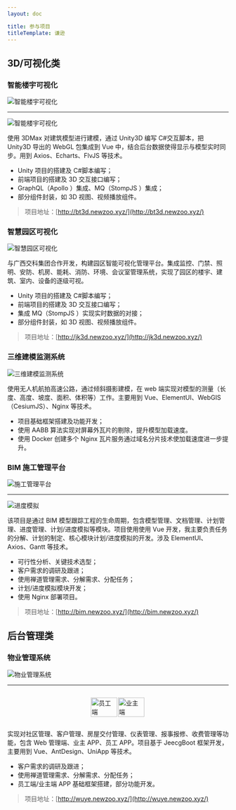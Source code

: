 ```yaml
---
layout: doc

title: 参与项目
titleTemplate: 谦逊
---
```


## 3D/可视化类

### 智能楼宇可视化

![智能楼宇可视化](/assets/images/prj_bt3d_01.png "智能楼宇可视化")

---

![智能楼宇可视化](/assets/images/prj_bt3d_02.png "智能楼宇可视化")

使用 3DMax 对建筑模型进行建模，通过 Unity3D 编写 C#交互脚本，把 Unity3D 导出的 WebGL 包集成到 Vue 中，结合后台数据使得显示与模型实时同步。用到 Axios、Echarts、FlvJS 等技术。

- Unity 项目的搭建及 C#脚本编写；
- 前端项目的搭建及 3D 交互接口编写；
- GraphQL（Apollo ）集成、MQ（StompJS ）集成；
- 部分组件封装，如 3D 视图、视频播放组件。

> 项目地址：[http://bt3d.newzoo.xyz/](http://bt3d.newzoo.xyz/)

### 智慧园区可视化

![智慧园区可视化](/assets/images/prj_jk3d_01.png "智慧园区可视化")

与广西交科集团合作开发，构建园区智能可视化管理平台。集成监控、门禁、照明、安防、机房、能耗、消防、环境、会议室管理系统，实现了园区的楼宇、建筑、室内、设备的逐级可视。

- Unity 项目的搭建及 C#脚本编写；
- 前端项目的搭建及 3D 交互接口编写；
- 集成 MQ（StompJS ）实现实时数据的对接；
- 部分组件封装，如 3D 视图、视频播放组件。

> 项目地址：[http://jk3d.newzoo.xyz/](http://jk3d.newzoo.xyz/)

### 三维建模监测系统

![三维建模监测系统](/assets/images/prj_jk3d_01.png "三维建模监测系统")

使用无人机航拍高速公路，通过倾斜摄影建模，在 web 端实现对模型的测量（长度、高度、坡度、面积、体积等）工作。主要用到 Vue、ElementUI、WebGIS（CesiumJS）、Nginx 等技术。

- 项目基础框架搭建及功能开发；
- 使用 AABB 算法实现对屏幕外瓦片的剔除，提升模型加载速度。
- 使用 Docker 创建多个 Nginx 瓦片服务通过域名分片技术使加载速度进一步提升。

### BIM 施工管理平台

![施工管理平台](/assets/images/prj_bim_01.png "施工管理平台")

---

![进度模拟](/assets/images/prj_bim_02.png "进度模拟")

该项目是通过 BIM 模型跟踪工程的生命周期，包含模型管理、文档管理、计划管理、进度管理、计划/进度模拟等模块。项目使用使用 Vue 开发，我主要负责任务的分解、计划的制定、核心模块计划/进度模拟的开发。涉及 ElementUI、Axios、Gantt 等技术。

- 可行性分析、关键技术选型；
- 客户需求的调研及跟进；
- 使用禅道管理需求、分解需求、分配任务；
- 计划/进度模拟模块开发；
- 使用 Nginx 部署项目。

> 项目地址：[http://bim.newzoo.xyz/](http://bim.newzoo.xyz/)

## 后台管理类

### 物业管理系统

![物业管理系统](/assets/images/prj_wy_01.png "物业管理系统")

---

<div
style="display: flex; justify-content: center; align-items: center;">

<img src="/assets/images/prj_wy_02.png" alt="员工端"
style="width:98%">

<img src="/assets/images/prj_wy_03.png" alt="业主端"
style="width:98%">

</div>

实现对社区管理、客户管理、房屋交付管理、仪表管理、报事报修、收费管理等功能，包含 Web 管理端、业主 APP、员工 APP。项目基于 JeecgBoot 框架开发，主要用到 Vue、AntDesign、UniApp 等技术。

- 客户需求的调研及跟进；
- 使用禅道管理需求、分解需求、分配任务；
- 员工端/业主端 APP 基础框架搭建，部分功能开发。

> 项目地址：[http://wuye.newzoo.xyz/](http://wuye.newzoo.xyz/)
